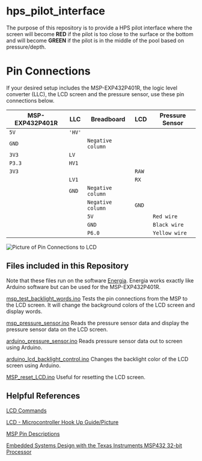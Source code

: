# hps_pilot_interface
The purpose of this repository is to provide a HPS pilot interface where the screen will become **RED** if the pilot is too close to the surface or the bottom and will become **GREEN** if the pilot is in the middle of the pool based on pressure/depth. 

# Pin Connections
If your desired setup includes the MSP-EXP432P401R, the logic level converter (LLC), the LCD screen and the pressure sensor, use these pin connections below.

|MSP-EXP432P401R |LLC  | Breadboard | LCD | Pressure Sensor |
|----------------|--------------|------------|-------------------| ---|
|`5V` |`'HV'`                      		
|`GND` | | `Negative column`
|`3V3` |`LV`
|`P3.3`	|`HV1`	
|`3V3`	|||`RAW`	
||`LV1`||`RX` 						
||`GND`|`Negative column`
|||	`Negative column`|`GND`		
|||`5V`||`Red wire`			
|||`GND`||`Black wire`
|||`P6.0`||`Yellow wire`

![Picture of Pin Connections to LCD](https://cdn.sparkfun.com/assets/learn_tutorials/7/8/9/logiclevelhighlight2.jpg)


## Files included in this Repository
Note that these files run on the software [Energia](https://energia.nu/). Energia works exactly like Arduino software but can be used for the MSP-EXP432P401R.

[msp_test_backlight_words.ino](https://github.com/Syennagraham/hps_pilot_interface/commit/86cd7066902e8e80faa30a492e6f9e214f2fb6d8 "Create msp_test_backlight_words.ino")
Tests the pin connections from the MSP to the LCD screen. It will change the background colors of the LCD screen and display words. 

[msp_pressure_sensor.ino](https://github.com/Syennagraham/hps_pilot_interface/blob/main/msp_pressure_sensor.ino)
Reads the pressure sensor data and display the pressure sensor data on the LCD screen.

[arduino_pressure_sensor.ino](https://github.com/Syennagraham/hps_pilot_interface/blob/main/arduino_pressure_sensor.ino)
Reads pressure sensor data out to screen using Arduino.

[arduino_lcd_backlight_control.ino](https://github.com/Syennagraham/hps_pilot_interface/blob/main/arduino_lcd_backlight_control.ino)
Changes the backlight color of the LCD screen using Arduino.

[MSP_reset_LCD.ino](https://github.com/Syennagraham/hps_pilot_interface/blob/main/MSP_reset_LCD.ino)
Useful for resetting the LCD screen.

## Helpful References
[LCD Commands](https://media.digikey.com/pdf/Data%20Sheets/Sparkfun%20PDFs/AVR_Based_Serial_Enabled_LCDs_HookupGuide_Web.pdf)

[LCD - Microcontroller Hook Up Guide/Picture](https://cdn.sparkfun.com/assets/learn_tutorials/7/8/9/logiclevelhighlight2.jpg)

[MSP Pin Descriptions](https://energia.nu/pinmaps/img/MSP-EXP432P401R.jpg)

[Embedded Systems Design with the Texas Instruments MSP432 32-bit Processor](https://www.google.com/books/edition/Embedded_Systems_Design_with_the_Texas_I/EVxtDQAAQBAJ?hl=en&gbpv=0)

